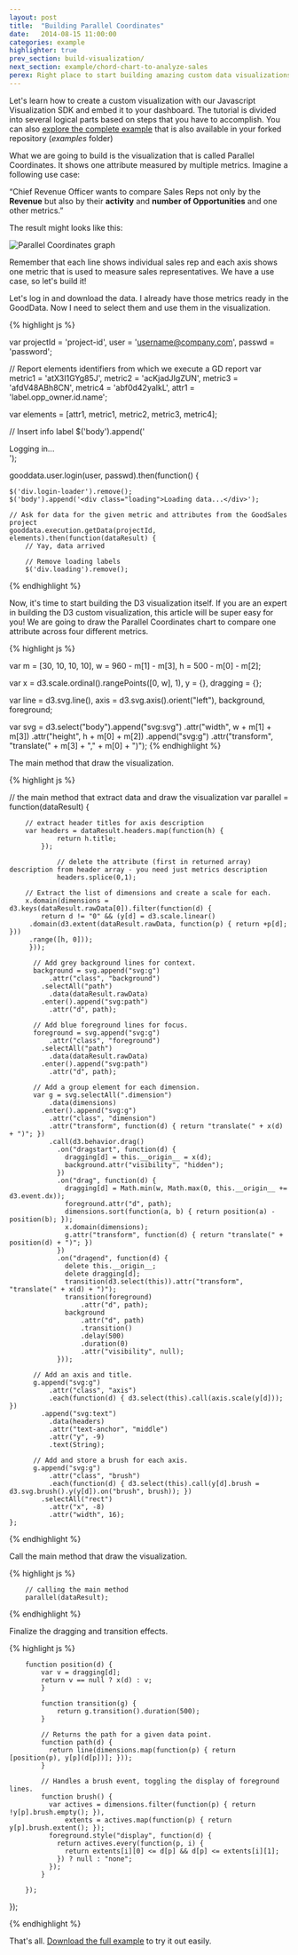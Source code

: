 ```yaml
---
layout: post
title:  "Building Parallel Coordinates"
date:   2014-08-15 11:00:00
categories: example
highlighter: true
prev_section: build-visualization/
next_section: example/chord-chart-to-analyze-sales
perex: Right place to start building amazing custom data visualizations.
---
```


Let's learn how to create a custom visualization with our Javascript Visualization SDK and embed it to your dashboard. The tutorial is divided into several logical parts based on steps that you have to accomplish. You can also <a href="https://github.com/gooddata/gooddata-js/tree/develop/examples/parallel-coordinates">explore the complete example</a> that is also available in your forked repository (_examples_ folder)   

What we are going to build is the visualization that is called Parallel Coordinates. It shows one attribute measured by multiple metrics. Imagine a following use case:

“Chief Revenue Officer wants to compare Sales Reps not only by the **Revenue** but also by their **activity** and **number of Opportunities** and one other metrics.”

The result might looks like this:

![Parallel Coordinates graph](/images/posts/parallel-coordinates.png)

Remember that each line shows individual sales rep and each axis shows one metric that is used to measure sales representatives. We have a use case, so let's build it!

Let's log in and download the data. I already have those metrics ready in the GoodData. Now I need to select them and use them in the visualization.

{% highlight js %}

var projectId = 'project-id', 
    user = 'username@company.com',
	passwd = 'password';

// Report elements identifiers from which we execute a GD report
var metric1 = 'atX3I1GYg85J',
    metric2 = 'acKjadJIgZUN',
    metric3 = 'afdV48ABh8CN',
    metric4 = 'abf0d42yaIkL',
    attr1 = 'label.opp_owner.id.name';
    
var elements = [attr1, metric1, metric2, metric3, metric4];

// Insert info label
$('body').append('<div class="login-loader">Logging in...</div>');

gooddata.user.login(user, passwd).then(function() {

    $('div.login-loader').remove();
    $('body').append('<div class="loading">Loading data...</div>');

    // Ask for data for the given metric and attributes from the GoodSales project
    gooddata.execution.getData(projectId, elements).then(function(dataResult) {
        // Yay, data arrived

        // Remove loading labels
        $('div.loading').remove();

{% endhighlight %}

Now, it's time to start building the D3 visualization itself. If you are an expert in building the D3 custom visualization, this article will be super easy for you! We are going to draw the Parallel Coordinates chart to compare one attribute across four different metrics. 

{% highlight js %}

var m = [30, 10, 10, 10],
	w = 960 - m[1] - m[3],
    h = 500 - m[0] - m[2];

var x = d3.scale.ordinal().rangePoints([0, w], 1),
    	y = {},
    	dragging = {};

var line = d3.svg.line(),
    	axis = d3.svg.axis().orient("left"),
    	background,
    	foreground;

var svg = d3.select("body").append("svg:svg")
    	.attr("width", w + m[1] + m[3])
    	.attr("height", h + m[0] + m[2])
    	.append("svg:g")
    	.attr("transform", "translate(" + m[3] + "," + m[0] + ")");
{% endhighlight %}

The main method that draw the visualization.

{% highlight js %}

// the main method that extract data and draw the visualization
var parallel = function(dataResult) {

		// extract header titles for axis description    
        var headers = dataResult.headers.map(function(h) {
                return h.title;
            });
    		    
    		    // delete the attribute (first in returned array) description from header array - you need just metrics description
                headers.splice(0,1);
        
    	// Extract the list of dimensions and create a scale for each.  
    	x.domain(dimensions = d3.keys(dataResult.rawData[0]).filter(function(d) {
    	 	return d != "0" && (y[d] = d3.scale.linear()
    	 .domain(d3.extent(dataResult.rawData, function(p) { return +p[d]; }))
    	 .range([h, 0]));
    	 }));

    	  // Add grey background lines for context.
    	  background = svg.append("svg:g")
    	      .attr("class", "background")
    	    .selectAll("path")
    	      .data(dataResult.rawData)
    	    .enter().append("svg:path")
    	      .attr("d", path);
    	 
    	  // Add blue foreground lines for focus.
    	  foreground = svg.append("svg:g")
    	      .attr("class", "foreground")
    	    .selectAll("path")
    	      .data(dataResult.rawData)
    	    .enter().append("svg:path")
    	      .attr("d", path);
    	 
    	  // Add a group element for each dimension.
    	  var g = svg.selectAll(".dimension")
    	      .data(dimensions)
    	    .enter().append("svg:g")
    	      .attr("class", "dimension")
    	      .attr("transform", function(d) { return "translate(" + x(d) + ")"; })
    	      .call(d3.behavior.drag()
    	        .on("dragstart", function(d) {
    	          dragging[d] = this.__origin__ = x(d);
    	          background.attr("visibility", "hidden");
    	        })
    	        .on("drag", function(d) {
    	          dragging[d] = Math.min(w, Math.max(0, this.__origin__ += d3.event.dx));
    	          foreground.attr("d", path);
    	          dimensions.sort(function(a, b) { return position(a) - position(b); });
    	          x.domain(dimensions);
    	          g.attr("transform", function(d) { return "translate(" + position(d) + ")"; })
    	        })
    	        .on("dragend", function(d) {
    	          delete this.__origin__;
    	          delete dragging[d];
    	          transition(d3.select(this)).attr("transform", "translate(" + x(d) + ")");
    	          transition(foreground)
    	              .attr("d", path);
    	          background
    	              .attr("d", path)
    	              .transition()
    	              .delay(500)
    	              .duration(0)
    	              .attr("visibility", null);
    	        }));
    	 
    	  // Add an axis and title.
    	  g.append("svg:g")
    	      .attr("class", "axis")
    	      .each(function(d) { d3.select(this).call(axis.scale(y[d])); })
    	    .append("svg:text")
    	      .data(headers)
    	      .attr("text-anchor", "middle")
    	      .attr("y", -9)
    	      .text(String);
    	 
    	  // Add and store a brush for each axis.
    	  g.append("svg:g")
    	      .attr("class", "brush")
    	      .each(function(d) { d3.select(this).call(y[d].brush = d3.svg.brush().y(y[d]).on("brush", brush)); })
    	    .selectAll("rect")
    	      .attr("x", -8)
    	      .attr("width", 16);
    };
{% endhighlight %}		

Call the main method that draw the visualization.

{% highlight js %}

		// calling the main method
		parallel(dataResult);   

{% endhighlight %}		

Finalize the dragging and transition effects. 

{% highlight js %}

		function position(d) {
			var v = dragging[d];
			return v == null ? x(d) : v;
			}
 
			function transition(g) {
				return g.transition().duration(500);
			}
 
			// Returns the path for a given data point.
			function path(d) {
			  return line(dimensions.map(function(p) { return [position(p), y[p](d[p])]; }));
			}
			
			// Handles a brush event, toggling the display of foreground lines.
			function brush() {
			  var actives = dimensions.filter(function(p) { return !y[p].brush.empty(); }),
			      extents = actives.map(function(p) { return y[p].brush.extent(); });
			  foreground.style("display", function(d) {
			    return actives.every(function(p, i) {
			      return extents[i][0] <= d[p] && d[p] <= extents[i][1];
			    }) ? null : "none";
			  });
			}

		});
});

{% endhighlight %}

That's all. [Download the full example](https://github.com/gooddata/gooddata-js/tree/develop/examples/parallel-coordinates) to try it out easily.

